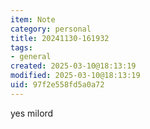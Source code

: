 ```yaml
---
item: Note
category: personal
title: 20241130-161932
tags:
- general
created: 2025-03-10@18:13:19
modified: 2025-03-10@18:13:19
uid: 97f2e558fd5a0a72
---
```


yes milord